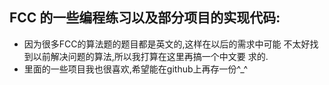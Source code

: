 ## FCC 的一些编程练习以及部分项目的实现代码:
* 因为很多FCC的算法题的题目都是英文的,这样在以后的需求中可能
 不太好找到以前解决问题的算法,所以我打算在这里再搞一个中文要
 求的.
* 里面的一些项目我也很喜欢,希望能在github上再存一份^_^
